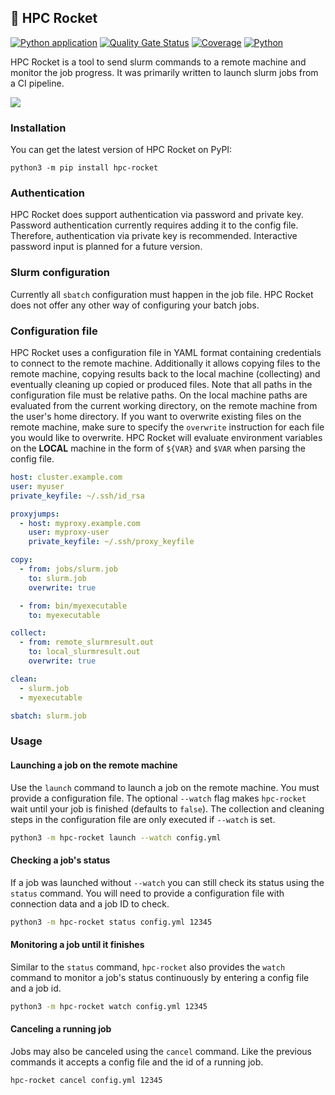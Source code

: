 ## 🚀 HPC Rocket

[![Python application](https://github.com/SvenMarcus/ssh-slurm-runner/actions/workflows/python-app.yml/badge.svg)](https://github.com/SvenMarcus/ssh-slurm-runner/actions/workflows/python-app.yml)
[![Quality Gate Status](https://sonarcloud.io/api/project_badges/measure?project=SvenMarcus_ssh-slurm-runner&metric=alert_status)](https://sonarcloud.io/dashboard?id=SvenMarcus_ssh-slurm-runner)
[![Coverage](https://sonarcloud.io/api/project_badges/measure?project=SvenMarcus_ssh-slurm-runner&metric=coverage)](https://sonarcloud.io/dashboard?id=SvenMarcus_ssh-slurm-runner)
[![Python](docs/source/_static/pythonversions.svg)](https://python.org)

HPC Rocket is a tool to send slurm commands to a remote machine and monitor the job progress. It was primarily written to launch slurm jobs from a CI pipeline.

![](docs/source/_static/hpc-rocket-demo.gif)

### Installation

You can get the latest version of HPC Rocket on PyPI:
```
python3 -m pip install hpc-rocket
```

### Authentication

HPC Rocket does support authentication via password and private key. Password authentication currently requires adding it to the config file. Therefore, authentication via private key is recommended. Interactive password input is planned for a future version.

### Slurm configuration

Currently all `sbatch` configuration must happen in the job file.
HPC Rocket does not offer any other way of configuring your batch jobs.

### Configuration file

HPC Rocket uses a configuration file in YAML format containing credentials to connect to the remote machine. Additionally it allows copying files to the remote machine, copying results back to the local machine (collecting) and eventually cleaning up copied or produced files.
Note that all paths in the configuration file must be relative paths.
On the local machine paths are evaluated from the current working directory, on the remote machine from the user's home directory.
If you want to overwrite existing files on the remote machine, make sure to specify the `overwrite` instruction for each file you would like to overwrite.
HPC Rocket will evaluate environment variables on the **LOCAL** machine in the form of `${VAR}` and `$VAR` when parsing the config file.

```yaml
host: cluster.example.com
user: myuser
private_keyfile: ~/.ssh/id_rsa

proxyjumps:
  - host: myproxy.example.com
    user: myproxy-user
    private_keyfile: ~/.ssh/proxy_keyfile

copy:
  - from: jobs/slurm.job
    to: slurm.job
    overwrite: true

  - from: bin/myexecutable
    to: myexecutable

collect:
  - from: remote_slurmresult.out
    to: local_slurmresult.out
    overwrite: true

clean:
  - slurm.job
  - myexecutable

sbatch: slurm.job
```

### Usage

#### Launching a job on the remote machine

Use the `launch` command to launch a job on the remote machine. You must provide a configuration file. The optional `--watch` flag makes `hpc-rocket` wait until your job is finished (defaults to `false`). The collection and cleaning steps in the configuration file are only executed if `--watch` is set.

```bash
python3 -m hpc-rocket launch --watch config.yml
```

#### Checking a job's status

If a job was launched without `--watch` you can still check its status using the `status` command.
You will need to provide a configuration file with connection data and a job ID to check.

```bash
python3 -m hpc-rocket status config.yml 12345
```

#### Monitoring a job until it finishes

Similar to the `status` command, `hpc-rocket` also provides the `watch` command to monitor a job's status continuously by entering a config file and a job id.

```bash
python3 -m hpc-rocket watch config.yml 12345
```

#### Canceling a running job

Jobs may also be canceled using the `cancel` command. Like the previous commands it accepts a config file and the id of a running job.

```bash
hpc-rocket cancel config.yml 12345
```


